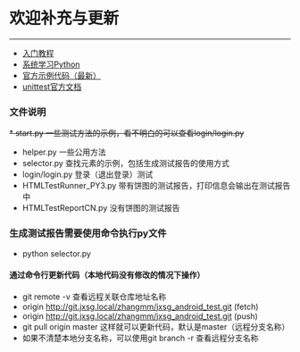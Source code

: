 # 欢迎补充与更新


-----
* [入门教程](https://bop.mol.uno/)
* [系统学习Python](http://www.runoob.com/python3/python3-tutorial.html)
* [官方示例代码（最新）](https://github.com/appium/appium/tree/master/sample-code/python)
* [unittest官方文档](https://docs.python.org/3/library/unittest.html)

### 文件说明
~~* start.py
一些测试方法的示例，看不明白的可以查看login/login.py~~
* helper.py
一些公用方法
* selector.py
查找元素的示例，包括生成测试报告的使用方式
* login/login.py
登录（退出登录）测试
* HTMLTestRunner_PY3.py
带有饼图的测试报告，打印信息会输出在测试报告中
* HTMLTestReportCN.py
没有饼图的测试报告
### 生成测试报告需要使用命令执行py文件
* python selector.py

#### 通过命令行更新代码（本地代码没有修改的情况下操作）
* git remote -v 查看远程关联仓库地址名称
* origin  http://git.jxsg.local/zhangmm/jxsg_android_test.git (fetch)
* origin  http://git.jxsg.local/zhangmm/jxsg_android_test.git (push)
* git pull origin master 这样就可以更新代码，默认是master（远程分支名称）
* 如果不清楚本地分支名称，可以使用git branch -r 查看远程分支名称
